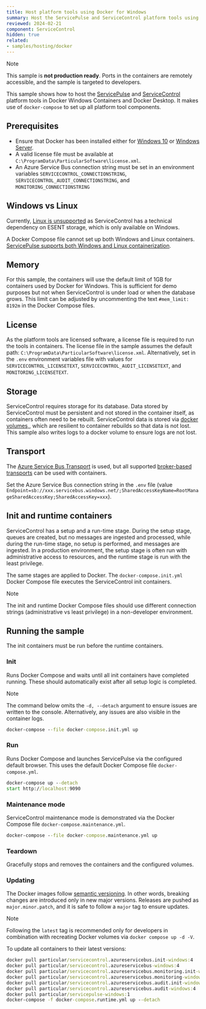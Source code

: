 ```yaml
---
title: Host platform tools using Docker for Windows
summary: Host the ServicePulse and ServiceControl platform tools using Docker Windows Containers for Server and Desktops
reviewed: 2024-02-21
component: ServiceControl
hidden: true
related:
- samples/hosting/docker
---
```

<!-- //TODO: This needs updating for Linux containers -->
> [!NOTE]
> This sample is **not production ready**. Ports in the containers are remotely accessible, and the sample is targeted to developers.

This sample shows how to host the [ServicePulse](/servicepulse/) and [ServiceControl](/servicecontrol/) platform tools in Docker Windows Containers and Docker Desktop. It makes use of `docker-compose` to set up all platform tool components.

## Prerequisites

- Ensure that Docker has been installed either for [Windows 10](https://docs.microsoft.com/en-us/virtualization/windowscontainers/quick-start/set-up-environment?tabs=Windows-10-Client) or [Windows Server](https://docs.microsoft.com/en-us/virtualization/windowscontainers/quick-start/set-up-environment?tabs=Windows-Server).
- A valid license file must be available at `C:\ProgramData\ParticularSoftware\license.xml`.
- An Azure Service Bus connection string must be set in an environment variables `SERVICECONTROL_CONNECTIONSTRING`, `SERVICECONTROL_AUDIT_CONNECTIONSTRING`, and `MONITORING_CONNECTIONSTRING`

## Windows vs Linux

Currently, [Linux is unsupported](https://github.com/Particular/ServiceControl/issues/3651) as ServiceControl has a technical dependency on ESENT storage, which is only available on Windows.

A Docker Compose file cannot set up both Windows and Linux containers. [ServicePulse supports both Windows and Linux containerization](/servicepulse/containerization/).

## Memory

For this sample, the containers will use the default limit of 1GB for containers used by Docker for Windows. This is sufficient for demo purposes but not when ServiceControl is under load or when the database grows. This limit can be adjusted by uncommenting the text `#mem_limit: 8192m` in the Docker Compose files.

## License

As the platform tools are licensed software, a license file is required to run the tools in containers. The license file in the sample assumes the default path: `C:\ProgramData\ParticularSoftware\license.xml`.  Alternatively, set in the `.env` environment variables file with values for `SERVICECONTROL_LICENSETEXT`, `SERVICECONTROL_AUDIT_LICENSETEXT`, and `MONITORING_LICENSETEXT`.

## Storage

ServiceControl requires storage for its database. Data stored by ServiceControl must be persistent and not stored in the container itself, as containers often need to be rebuilt. ServiceControl data is stored via [docker volumes,](https://docs.docker.com/storage/volumes/), which are resilient to container rebuilds so that data is not lost. This sample also writes logs to a docker volume to ensure logs are not lost.

## Transport

The [Azure Service Bus Transport](/transports/azure-service-bus/) is used, but all supported [broker-based transports](/transports/selecting.md#broker-versus-federated) can be used with containers.

Set the Azure Service Bus connection string in the `.env` file (value `Endpoint=sb://xxx.servicebus.windows.net/;SharedAccessKeyName=RootManageSharedAccessKey;SharedAccessKey=xxx`).

## Init and runtime containers

ServiceControl has a setup and a run-time stage. During the setup stage, queues are created, but no messages are ingested and processed, while during the run-time stage, no setup is performed, and messages are ingested. In a production environment, the setup stage is often run with administrative access to resources, and the runtime stage is run with the least privilege.

The same stages are applied to Docker. The `docker-compose.init.yml` Docker Compose file executes the ServiceControl init containers. <!-- //TODO: Link -->

> [!NOTE]
> The init and runtime Docker Compose files should use different connection strings (administrative vs least privilege) in a non-developer environment.

## Running the sample

The init containers must be run before the runtime containers.

### Init

Runs Docker Compose and waits until all init containers have completed running. These should automatically exist after all setup logic is completed.

> [!NOTE]
> The command below omits the `-d, --detach` argument to ensure issues are written to the console. Alternatively, any issues are also visible in the container logs.

```cmd
docker-compose --file docker-compose.init.yml up
```

### Run

Runs Docker Compose and launches ServicePulse via the configured default browser. This uses the default Docker Compose file `docker-compose.yml`.

```cmd
docker-compose up --detach
start http://localhost:9090
```

### Maintenance mode

ServiceControl maintenance mode is demonstrated via the Docker Compose file `docker-compose.maintenance.yml`.

```cmd
docker-compose --file docker-compose.maintenance.yml up
```

### Teardown

Gracefully stops and removes the containers and the configured volumes.

### Updating

The Docker images follow [semantic versioning](https://semver.org/). In other words, breaking changes are introduced only in new major versions. Releases are pushed as `major.minor.patch`, and it is safe to follow a `major` tag to ensure updates.

> [!NOTE]
> Following the `latest` tag is recommended only for developers in combination with recreating Docker volumes via `docker compose up -d -V`.

To update all containers to their latest versions:

```cmd
docker pull particular/servicecontrol.azureservicebus.init-windows:4
docker pull particular/servicecontrol.azureservicebus-windows:4
docker pull particular/servicecontrol.azureservicebus.monitoring.init-windows:4
docker pull particular/servicecontrol.azureservicebus.monitoring-windows:4
docker pull particular/servicecontrol.azureservicebus.audit.init-windows:4
docker pull particular/servicecontrol.azureservicebus.audit-windows:4
docker pull particular/servicepulse-windows:1
docker-compose -f docker-compose.runtime.yml up --detach
```
